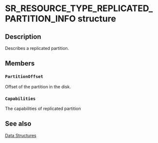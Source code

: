 # SR_RESOURCE_TYPE_REPLICATED_PARTITION_INFO structure

## Description

Describes a replicated partition.

## Members

### `PartitionOffset`

Offset of the partition in the disk.

### `Capabilities`

The capabilities of replicated partition

## See also

[Data Structures](https://learn.microsoft.com/previous-versions/windows/desktop/mscs/data-structures)
